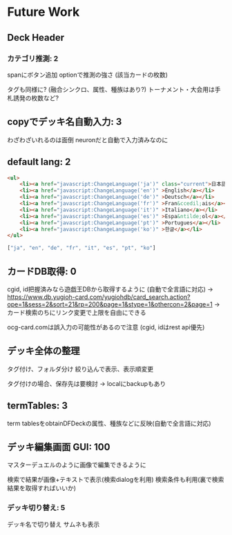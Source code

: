 # Future Work

## Deck Header
### カテゴリ推測: 2

spanにボタン追加
optionで推測の強さ
(該当カードの枚数)

タグも同様に?
(融合シンクロ、属性、種族はあり?)
トーナメント・大会用は手札誘発の枚数など?

## copyでデッキ名自動入力: 3
わざわざいれるのは面倒
neuronだと自動で入力済みなのに

## default lang: 2

```html
<ul>
    <li><a href="javascript:ChangeLanguage('ja')" class="current">日本語</a></li>
    <li><a href="javascript:ChangeLanguage('en')" >English</a></li>
    <li><a href="javascript:ChangeLanguage('de')" >Deutsch</a></li>
    <li><a href="javascript:ChangeLanguage('fr')" >Fran&ccedil;ais</a></li>
    <li><a href="javascript:ChangeLanguage('it')" >Italiano</a></li>
    <li><a href="javascript:ChangeLanguage('es')" >Espa&ntilde;ol</a></li>
    <li><a href="javascript:ChangeLanguage('pt')" >Portugues</a></li>
    <li><a href="javascript:ChangeLanguage('ko')" >한글</a></li>
</ul>
```

```js
["ja", "en", "de", "fr", "it", "es", "pt", "ko"]
```

## カードDB取得: 0

cgid, id把握済みなら遊戯王DBから取得するように (自動で全言語に対応)
-> https://www.db.yugioh-card.com/yugiohdb/card_search.action?ope=1&sess=2&sort=21&rp=200&page=1&stype=1&othercon=2&page=1
-> カード検索のちにリンク変更で上限を自由にできる


ocg-card.comは誤入力の可能性があるので注意
(cgid, idはrest api優先)

## デッキ全体の整理
タグ付け、フォルダ分け
絞り込んで表示、表示順変更

タグ付けの場合、保存先は要検討
-> localにbackupもあり

## termTables: 3
term tablesをobtainDFDeckの属性、種族などに反映(自動で全言語に対応)

## デッキ編集画面 GUI: 100
マスターデュエルのように画像で編集できるように

検索で結果が画像+テキストで表示(検索dialogを利用)
検索条件も利用(裏で検索結果を取得すればいいか)

### デッキ切り替え: 5
デッキ名で切り替え
サムネも表示
